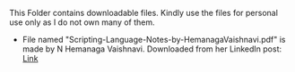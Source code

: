 This Folder contains downloadable files. Kindly use the files for personal use only as I do not own many of them.

*  File named "Scripting-Language-Notes-by-HemanagaVaishnavi.pdf" is made by N Hemanaga Vaishnavi. Downloaded from her LinkedIn post: [Link](https://www.linkedin.com/posts/hemanaga-vaishnavi-ba748917a_unix-basics-ans-tcl-scripting-ugcPost-7046360201163141120-uOcB?utm_source=share&utm_medium=member_desktop)
